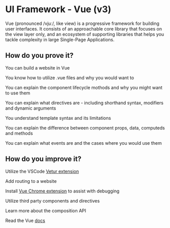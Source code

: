# UI Framework - Vue (v3)

Vue (pronounced /vjuː/, like view) is a progressive framework for building user interfaces. It consists of an approachable core library that focuses on the view layer only, and an ecosystem of supporting libraries that helps you tackle complexity in large Single-Page Applications.

## How do you prove it?

You can build a website in Vue

You know how to utilize .vue files and why you would want to

You can explain the component lifecycle mothods and why you might want to use them

You can explain what directives are - including shorthand syntax, modifiers and dynamic arguments

You understand template syntax and its limitations

You can explain the difference between component props, data, computeds and methods

You can explain what events are and the cases where you would use them

## How do you improve it?

Utilize the VSCode [Vetur extension](https://marketplace.visualstudio.com/items?itemName=octref.vetur)

Add routing to a website

Install [Vue Chrome extension](https://chrome.google.com/webstore/detail/vuejs-devtools/ljjemllljcmogpfapbkkighbhhppjdbg) to assist with debugging

Utilize third party components and directives

Learn more about the composition API

Read the Vue [docs](https://v3.vuejs.org/guide)